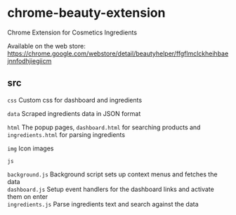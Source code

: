 # chrome-beauty-extension
Chrome Extension for Cosmetics Ingredients

Available on the web store:
https://chrome.google.com/webstore/detail/beautyhelper/ffgflmclckheihbaejnnfodhjiegiicm

## src

`css` Custom css for dashboard and ingredients

`data` Scraped ingredients data in JSON format

`html` The popup pages, `dashboard.html` for searching products and `ingredients.html` for parsing ingredients

`img` Icon images

`js`  

`background.js` Background script sets up context menus and fetches the data    
`dashboard.js` Setup event handlers for the dashboard links and activate them on enter  
`ingredients.js` Parse ingredients text and search against the data  
